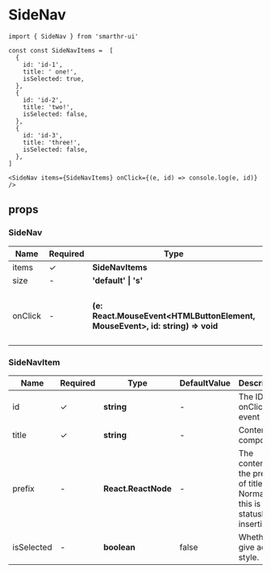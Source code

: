 # SideNav

```tsx
import { SideNav } from 'smarthr-ui'

const const SideNavItems =  [
  {
    id: 'id-1',
    title: ' one!',
    isSelected: true,
  },
  {
    id: 'id-2',
    title: 'two!',
    isSelected: false,
  },
  {
    id: 'id-3',
    title: 'three!',
    isSelected: false,
  },
]

<SideNav items={SideNavItems} onClick={(e, id) => console.log(e, id)} />
```

## props

### SideNav

| Name          | Required | Type                                                                         | DefaultValue | Description                                                                                                                             |
| ------------- | -------- | ---------------------------------------------------------------------------- | ------------ | --------------------------------------------------------------------------------------------------------------------------------------- |
| items         | ✓        | **SideNavItems**                                                             | -            | Data of each item.                                                                                                                      |
| size          | -        | **'default' \| 's'**                                                         | 'default'      | Size of each SideNavItemButton.                                                                                                         |
| onClick       | -        | **(e: React.MouseEvent<HTMLButtonElement, MouseEvent>, id: string) => void** | -            | Fired when the SideNavItemButton is clicked <br><br>`function: (e: React.MouseEvent<HTMLButtonElement, MouseEvent>, id: string) => void`|


### SideNavItem

| Name       | Required | Type                | DefaultValue | Description                                                                         |
| ---------- | -------- | --------------------| ------------ | ----------------------------------------------------------------------------------- |
| id         | ✓        | **string**          | -            | The ID for onClick event                                                            |
| title      | ✓        | **string**          | -            | Content of component                                                                |
| prefix     | -        | **React.ReactNode** | -            | The content of the prefix of title.<br>Normally, this is for statuslabel insertion. |
| isSelected | -        | **boolean**         | false        | Whether to give active style.                                                       |
